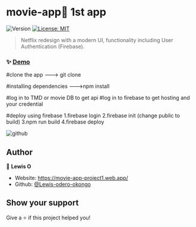 


#  movie-app👋 1st app
<p>
  <img alt="Version" src="https://img.shields.io/badge/version-0.1.0-blue.svg?cacheSeconds=2592000" />
  <a href="#" target="_blank">
    <img alt="License: MIT" src="https://img.shields.io/badge/License-MIT-yellow.svg" />
  </a>
</p>

> Netflix redesign with a modern UI, functionality including User Authentication (Firebase).

### ✨ [Demo](https://movie-app-project1.web.app/)

#clone the app
---> git clone <linK>

#installing dependencies
--->npm install

#log in to TMD or movie DB to get api
#log in to firebase to get hosting and your credential

#deploy using firebase
1.firebase login
2.firebase init
(change public to build)
3.npm run build
4.firebase deploy



![github](https://user-images.githubusercontent.com/75755882/116940379-8e647a00-ac76-11eb-9acc-8a9061eb3fe1.png)


## Author

👤 **Lewis O**

* Website: https://movie-app-project1.web.app/
* Github: [@Lewis-odero-okongo](https://github.com/lewis-0dero-okongo/movie-app)

## Show your support

Give a ⭐️ if this project helped you!


